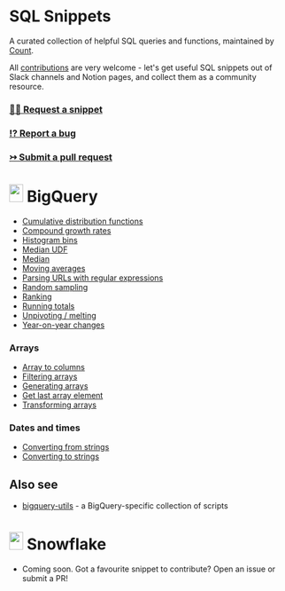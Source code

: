 <h1>
  <span>SQL Snippets</span>
</h1>
 
A curated collection of helpful SQL queries and functions, maintained by [Count](https://count.co).

All [contributions](./CONTRIBUTING.md) are very welcome - let's get useful SQL snippets out of Slack channels and Notion pages, and collect them as a community resource.

### [🙋‍♀️ Request a snippet](https://github.com/count/sql-snippets/issues/new?assignees=&labels=help+wanted&template=snippet-request.md&title=%5BSNIPPET+REQUEST%5D+)
### [⁉️ Report a bug](https://github.com/count/sql-snippets/issues/new?assignees=&labels=bug&template=bug_report.md&title=%5BBUG%5D+)
### [↣ Submit a pull request](https://github.com/count/sql-snippets/compare)

<h1>
  <img src="https://user-images.githubusercontent.com/34280721/123955453-89375900-d9a1-11eb-9af1-d236cf3c5313.png" width="25" height="32">
  <span>BigQuery</span>
 </h1>

- [Cumulative distribution functions](./bigquery/cdf.md)
- [Compound growth rates](./bigquery/compound-growth-rates.md)
- [Histogram bins](./bigquery/histogram-bins.md)
- [Median UDF](./bigquery/median-udf.md)
- [Median](./bigquery/median.md)
- [Moving averages](./bigquery/moving-average.md)
- [Parsing URLs with regular expressions](./bigquery/regex-parse-url.md)
- [Random sampling](./bigquery/random-sampling.md)
- [Ranking](./bigquery/rank.md)
- [Running totals](./bigquery/running-total.md)
- [Unpivoting / melting](./bigquery/unpivot-melt.md)
- [Year-on-year changes](./bigquery/yoy.md)

### Arrays
- [Array to columns](./bigquery/array-to-columns.md)
- [Filtering arrays](./bigquery/filtering-arrays.md)
- [Generating arrays](./bigquery/generating-arrays.md)
- [Get last array element](./bigquery/get-last-array-element.md)
- [Transforming arrays](./bigquery/transforming-arrays.md)

### Dates and times
- [Converting from strings](./bigquery/convert-string-datetimes.md)
- [Converting to strings](./bigquery/convert-datetimes-string.md)

## Also see
- [bigquery-utils](https://github.com/GoogleCloudPlatform/bigquery-utils) - a BigQuery-specific collection of scripts

<h1>
  <img src="https://user-images.githubusercontent.com/34280721/123956293-6ce7ec00-d9a2-11eb-93ff-22d545a1fb59.png" width="25" height="32">
  <span>Snowflake</span>
 </h1>

- Coming soon. Got a favourite snippet to contribute? Open an issue or submit a PR!
